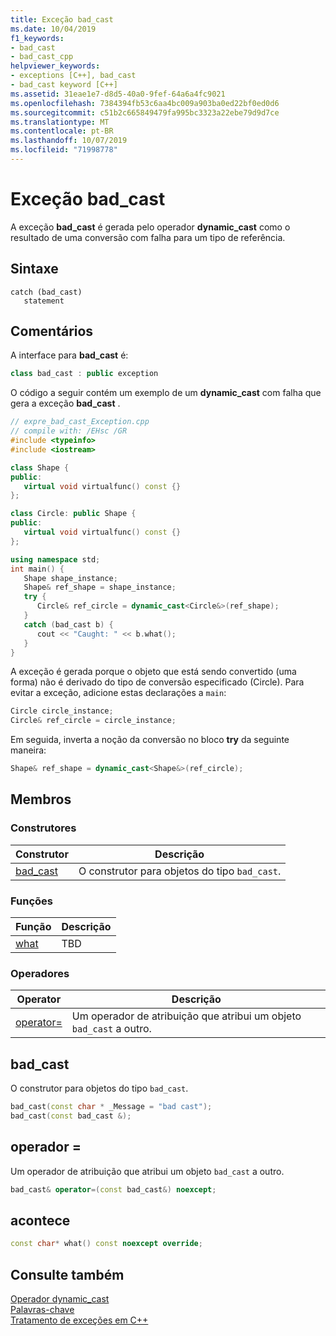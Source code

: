 ```yaml
---
title: Exceção bad_cast
ms.date: 10/04/2019
f1_keywords:
- bad_cast
- bad_cast_cpp
helpviewer_keywords:
- exceptions [C++], bad_cast
- bad_cast keyword [C++]
ms.assetid: 31eae1e7-d8d5-40a0-9fef-64a6a4fc9021
ms.openlocfilehash: 7384394fb53c6aa4bc009a903ba0ed22bf0ed0d6
ms.sourcegitcommit: c51b2c665849479fa995bc3323a22ebe79d9d7ce
ms.translationtype: MT
ms.contentlocale: pt-BR
ms.lasthandoff: 10/07/2019
ms.locfileid: "71998778"
---
```

# <a name="bad_cast-exception"></a>Exceção bad_cast

A exceção **bad_cast** é gerada pelo operador **dynamic_cast** como o resultado de uma conversão com falha para um tipo de referência.

## <a name="syntax"></a>Sintaxe

```
catch (bad_cast)
   statement
```

## <a name="remarks"></a>Comentários

A interface para **bad_cast** é:

```cpp
class bad_cast : public exception
```

O código a seguir contém um exemplo de um **dynamic_cast** com falha que gera a exceção **bad_cast** .

```cpp
// expre_bad_cast_Exception.cpp
// compile with: /EHsc /GR
#include <typeinfo>
#include <iostream>

class Shape {
public:
   virtual void virtualfunc() const {}
};

class Circle: public Shape {
public:
   virtual void virtualfunc() const {}
};

using namespace std;
int main() {
   Shape shape_instance;
   Shape& ref_shape = shape_instance;
   try {
      Circle& ref_circle = dynamic_cast<Circle&>(ref_shape);
   }
   catch (bad_cast b) {
      cout << "Caught: " << b.what();
   }
}
```

A exceção é gerada porque o objeto que está sendo convertido (uma forma) não é derivado do tipo de conversão especificado (Circle). Para evitar a exceção, adicione estas declarações a `main`:

```cpp
Circle circle_instance;
Circle& ref_circle = circle_instance;
```

Em seguida, inverta a noção da conversão no bloco **try** da seguinte maneira:

```cpp
Shape& ref_shape = dynamic_cast<Shape&>(ref_circle);
```

## <a name="members"></a>Membros

### <a name="constructors"></a>Construtores

|Construtor|Descrição|
|-|-|
|[bad_cast](#bad_cast)|O construtor para objetos do tipo `bad_cast`.|

### <a name="functions"></a>Funções

|Função|Descrição|
|-|-|
|[what](#what)|TBD|

### <a name="operators"></a>Operadores

|Operator|Descrição|
|-|-|
|[operator=](#op_eq)|Um operador de atribuição que atribui um objeto `bad_cast` a outro.|

## <a name="bad_cast"></a>bad_cast

O construtor para objetos do tipo `bad_cast`.

```cpp
bad_cast(const char * _Message = "bad cast");
bad_cast(const bad_cast &);
```

## <a name="op_eq"></a>operador =

Um operador de atribuição que atribui um objeto `bad_cast` a outro.

```cpp
bad_cast& operator=(const bad_cast&) noexcept;
```

## <a name="what"></a>acontece

```cpp
const char* what() const noexcept override;
```

## <a name="see-also"></a>Consulte também

[Operador dynamic_cast](../cpp/dynamic-cast-operator.md)\
[Palavras-chave](../cpp/keywords-cpp.md)\
[Tratamento de exceções em C++](../cpp/cpp-exception-handling.md)
